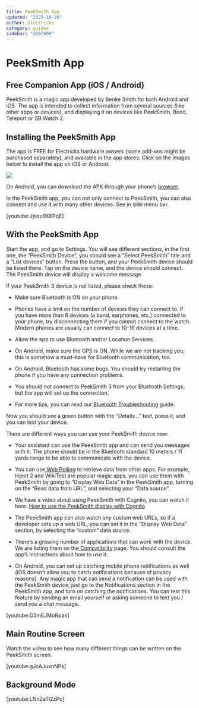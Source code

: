 ```yaml
---
title: PeekSmith App
updated: "2025-10-26"
author: Electricks
category: guides
sidebar: "a56f609"
---
```


# PeekSmith App

## Free Companion App (iOS / Android)

PeekSmith is a magic app developed by Benke Smith for both Android and iOS. The app is intended to collect information from several sources (like other apps or devices), and displaying it on devices like PeekSmith, Bond, Teleport or SB Watch 2.

## Installing the PeekSmith App

The app is FREE for Electricks hardware owners (some add-ons might be purchased separately), and available in the app stores. Click on the images below to install the app on iOS or Android:

[![](https://electricks.info/wp-content/uploads/2024/09/appstore.png)](https://apps.apple.com/us/app/peeksmith-bs-magic/id1498435882)

On Android, you can download the APK through your phone’s [browser](https://bsmagic.app/apps/peeksmith/). 

In the PeekSmith app, you can not only connect to PeekSmith, you can also connect and use it with many other devices. See in side menu bar.

[youtube:Jjsau9XEPqE]

## With the PeekSmith App

Start the app, and go to Settings. You will see different sections, in the first one, the “PeekSmith Device”, you should see a “Select PeekSmith” title and a “List devices” button. Press the button, and your PeekSmith device should be listed there. Tap on the device name, and the device should connect. The PeekSmith device will display a welcome message.

If your PeekSmith 3 device is not listed, please check these:

- Make sure Bluetooth is ON on your phone.

- Phones have a limit on the number of devices they can connect to. If you have more than 6 devices (a band, earphones, etc.) connected to your phone, try disconnecting them if you cannot connect to the watch. Modern phones are usually can connect to 10-16 devices at a time.

- Allow the app to use Bluetooth and/or Location Services.

- On Android, make sure the GPS is ON. While we are not tracking you, this is somehow a must-have for Bluetooth communication, too.

- On Android, Bluetooth has some bugs. You should try restarting the phone if you have any connection problems.

- You should not connect to PeekSmith 3 from your Bluetooth Settings, but the app will set up the connection.

- For more tips, you can read our[ Bluetooth Troubleshooting](https://electricks.info/docs/misc/troubleshooting-bluetooth/) guide.

Now you should see a green button with the “Details…” text, press it, and you can test your device.

There are different ways you can use your PeekSmith device now:

- Your assistant can use the PeekSmith app and can send you messages with it. The phone should be in the Bluetooth standard 10 meters / 11 yards range to be able to communicate with the device.

- You can use[ Web Polling](https://electricks.info/docs/peeksmith-3/web-polling/) to retrieve data from other apps. For example, Inject 2 and WikiTest are popular magic apps, you can use them with PeekSmith by going to “Display Web Data” in the PeekSmith app, turning on the “Read data from URL”, and selecting your “Data source”.

- We have a video about using PeekSmith with Cognito, you can watch it here: [How to use the PeekSmith display with Cognito](https://www.youtube.com/watch?v=48NDgF3SAxY)

- The PeekSmith app can also watch any custom web URLs, so if a developer sets up a web URL, you can set it in the “Display Web Data” section, by selecting the “custom” data source.

- There’s a growing number of applications that can work with the device. We are listing them on the[ Compatibility](https://electricks.info/docs/peeksmith-3/compatibility/) page. You should consult the app’s instructions about how to use it.

- On Android, you can set up catching mobile phone notifications as well (iOS doesn’t allow you to catch notifications because of privacy reasons). Any magic app that can send a notification can be used with the PeekSmith device, just go to the Notifications section in the PeekSmith app, and turn on catching the notifications. You can test this feature by sending an email yourself or asking someone to text you / send you a chat message.

[youtube:D5mEJMoRpak]

## Main Routine Screen

Watch the video to see how many different things can be written on the PeekSmith screen.

[youtube:gJcAJuxnNPk]

## Background Mode

[youtube:LNnZaTl2zPc]